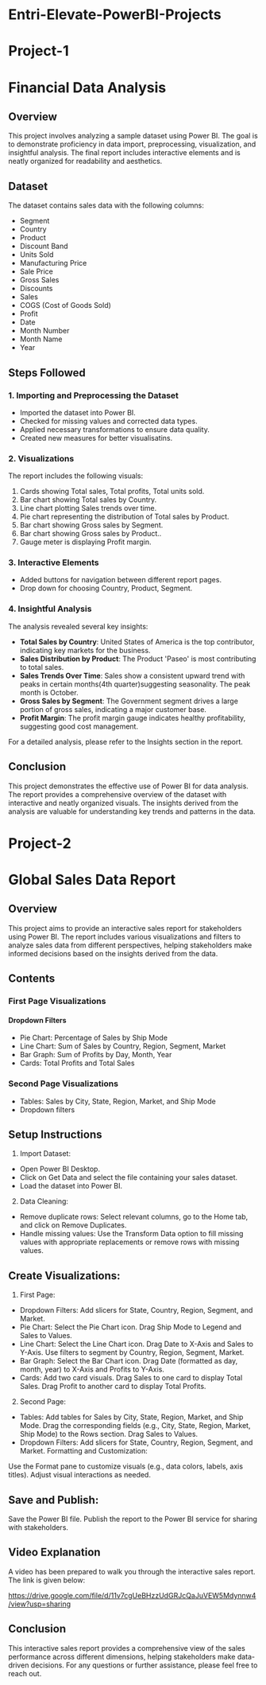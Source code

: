 # Entri-Elevate-PowerBI-Projects

# Project-1 

# Financial Data Analysis

## Overview
This project involves analyzing a sample dataset using Power BI. The goal is to demonstrate proficiency in data import, preprocessing, visualization, and insightful analysis. The final report includes interactive elements and is neatly organized for readability and aesthetics.

## Dataset
The dataset contains sales data with the following columns:
- Segment
- Country
- Product
- Discount Band
- Units Sold
- Manufacturing Price
- Sale Price
- Gross Sales
- Discounts
- Sales
- COGS (Cost of Goods Sold)
- Profit
- Date
- Month Number
- Month Name
- Year

## Steps Followed

### 1. Importing and Preprocessing the Dataset
- Imported the dataset into Power BI.
- Checked for missing values and corrected data types.
- Applied necessary transformations to ensure data quality.
- Created new measures for better visualisatins.

### 2. Visualizations
The report includes the following visuals:
1. Cards showing Total sales, Total profits, Total units sold.
2. Bar chart showing Total sales by Country.
3. Line chart plotting Sales trends over time.
4. Pie chart representing the distribution of Total sales by Product.
5. Bar chart showing Gross sales by Segment.
6. Bar chart showing Gross sales by Product..
7. Gauge meter is displaying Profit margin.

### 3. Interactive Elements
- Added buttons for navigation between different report pages.
- Drop down for choosing Country, Product, Segment.

### 4. Insightful Analysis
The analysis revealed several key insights:
- **Total Sales by Country**: United States of America is the top contributor, indicating key markets for the business.
- **Sales Distribution by Product**: The Product 'Paseo' is most contributing  to total sales.
- **Sales Trends Over Time**: Sales show a consistent upward trend with peaks in certain months(4th quarter)suggesting seasonality. The peak month is October.
- **Gross Sales by Segment**: The Government segment drives a large portion of gross sales, indicating a major customer base.
- **Profit Margin**: The profit margin gauge indicates healthy profitability, suggesting good cost management.

For a detailed analysis, please refer to the Insights section in the report.

## Conclusion
This project demonstrates the effective use of Power BI for data analysis. The report provides a comprehensive overview of the dataset with interactive and neatly organized visuals.
The insights derived from the analysis are valuable for understanding key trends and patterns in the data.

# Project-2 

# Global Sales Data Report 

## Overview
This project aims to provide an interactive sales report for stakeholders using Power BI. The report includes various visualizations and filters to analyze sales data from different perspectives,
helping stakeholders make informed decisions based on the insights derived from the data.

## Contents
### First Page Visualizations

#### Dropdown Filters
- Pie Chart: Percentage of Sales by Ship Mode
- Line Chart: Sum of Sales by Country, Region, Segment, Market
- Bar Graph: Sum of Profits by Day, Month, Year
- Cards: Total Profits and Total Sales

### Second Page Visualizations

- Tables: Sales by City, State, Region, Market, and Ship Mode
- Dropdown filters

## Setup Instructions
1. Import Dataset:
- Open Power BI Desktop.
- Click on Get Data and select the file containing your sales dataset.
- Load the dataset into Power BI.
2. Data Cleaning:
- Remove duplicate rows: Select relevant columns, go to the Home tab, and click on Remove Duplicates.
- Handle missing values: Use the Transform Data option to fill missing values with appropriate replacements or remove rows with missing values.

## Create Visualizations:

1. First Page:

- Dropdown Filters: Add slicers for State, Country, Region, Segment, and Market.
- Pie Chart:
Select the Pie Chart icon.
Drag Ship Mode to Legend and Sales to Values.
- Line Chart:
Select the Line Chart icon.
Drag Date to X-Axis and Sales to Y-Axis.
Use filters to segment by Country, Region, Segment, Market.
- Bar Graph:
Select the Bar Chart icon.
Drag Date (formatted as day, month, year) to X-Axis and Profits to Y-Axis.
- Cards:
Add two card visuals.
Drag Sales to one card to display Total Sales.
Drag Profit to another card to display Total Profits.

2. Second Page:

- Tables:
Add tables for Sales by City, State, Region, Market, and Ship Mode.
Drag the corresponding fields (e.g., City, State, Region, Market, Ship Mode) to the Rows section.
Drag Sales to Values.
- Dropdown Filters: Add slicers for State, Country, Region, Segment, and Market.
Formatting and Customization:

Use the Format pane to customize visuals (e.g., data colors, labels, axis titles).
Adjust visual interactions as needed.

## Save and Publish:

Save the Power BI file.
Publish the report to the Power BI service for sharing with stakeholders.

## Video Explanation

A video has been prepared to walk you through the interactive sales report. The link is given below:

https://drive.google.com/file/d/11v7cgUeBHzzUdGRJcQaJuVEW5Mdynnw4/view?usp=sharing

## Conclusion
This interactive sales report provides a comprehensive view of the sales performance across different dimensions, helping stakeholders make data-driven decisions. For any questions or further assistance, please feel free to reach out.
